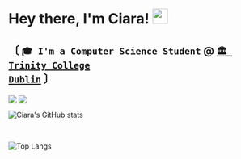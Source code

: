 # Hey there, I'm Ciara! <img src="https://raw.githubusercontent.com/MartinHeinz/MartinHeinz/master/wave.gif" width="30px">
## 〔 </b> <code>🎓 I'm a Computer Science Student</code> <b>@</b> <a href="https://www.tcd.ie/"><b><code>🏛 Trinity College Dublin</code></b></a> <b> 〕</b>

<img align="center" src="https://github-readme-stats.vercel.app/api/<CARD_TYPE>/?username=lynchc34&theme=<THEME_NAME>" />


<img align="center" src="https://github-readme-stats.vercel.app/api/<top-lang>/?username=lynchc34&theme=<THEME_NAME>" />


![Ciara's GitHub stats](https://github-readme-stats.vercel.app/api?username=lynchc34&show_icons=true&theme=gotham)

<br />

![Top Langs](https://github-readme-stats.vercel.app/api/top-langs/?username=lynchc34&hide=html&layout=compact)
